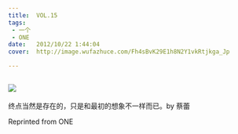 ```yaml
---
title:	VOL.15
tags:
 - 一个
 - ONE
date:	2012/10/22 1:44:04
cover:	http://image.wufazhuce.com/Fh4sBvK29E1h8N2Y1vkRtjkga_Jp

---
```

![](http://image.wufazhuce.com/Fh4sBvK29E1h8N2Y1vkRtjkga_Jp)
---

终点当然是存在的，只是和最初的想象不一样而已。by 蔡蕾
 
Reprinted from ONE

